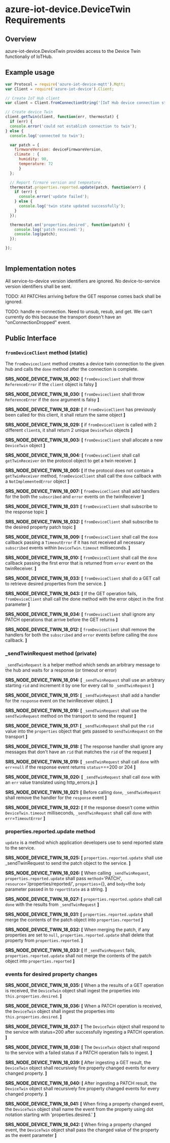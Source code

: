 # azure-iot-device.DeviceTwin Requirements

## Overview
azure-iot-device.DeviceTwin provides access to the Device Twin functionaliy of IoTHub.

## Example usage
```js
var Protocol = require('azure-iot-device-mqtt').Mqtt;
var Client = require('azure-iot-device').Client;

// Create IoT Hub client
var client = Client.fromConnectionString('[IoT Hub device connection string]', Protocol);

// Create device Twin
client.getTwin(client, function(err, thermostat) {
  if (err) {
  console.error('could not establish connection to twin');
} else {
  console.log('connected to twin');

  var patch = {
    firmwareVersion: deviceFirmwareVersion,
    climate : { 
      humidity: 90, 
      temperature: 72 
      }
  };

  // Report firmare version and tempeature.
  thermostat.properties.reported.update(patch, function(err) {
    if (err) {
      console.error('update failed');
    } else {
      console.log('twin state updated successfully');
    }
  });

  thermostat.on('properties.desired', function(patch) {
    console.log('patch received:');
    console.log(patch);
  });

});
 

```

## Implementation notes

All service-to-device version identifiers are ignored.  No device-to-service version identifiers shall be sent.  

TODO: All PATCHes arriving before the GET response comes back shall be ignored.

TODO: handle re-connection.  Need to unsub, resub, and get.  We can't currently do this because the transport doesn't have an "onConnectionDropped" event.

## Public Interface


### `fromDeviceClient` method (static)
The `fromDeviceclient` method creates a device twin connection to the given hub and calls the `done` method after the connection is complete.

**SRS_NODE_DEVICE_TWIN_18_002: [** `fromDeviceclient` shall throw `ReferenceError` if the `client` object is falsy **]**

**SRS_NODE_DEVICE_TWIN_18_030: [** `fromDeviceclient` shall throw `ReferenceError` if the `done` argument is falsy **]**

**SRS_NODE_DEVICE_TWIN_18_028: [** if `fromDeviceClient` has previously been called for this client, it shall return the same object **]**

**SRS_NODE_DEVICE_TWIN_18_029: [** if `fromDeviceClient` is called with 2 different `client`s, it shall return 2 unique `DeviceTwin` objects **]**

**SRS_NODE_DEVICE_TWIN_18_003: [** `fromDeviceClient` shall allocate a new `DeviceTwin` object **]** 

**SRS_NODE_DEVICE_TWIN_18_004: [** `fromDeviceClient` shall call `getTwinReceiver` on the protocol object to get a twin receiver. **]** 

**SRS_NODE_DEVICE_TWIN_18_005: [** If the protocol does not contain a `getTwinReceiver` method, `fromDeviceClient` shall call the `done` callback with a `NotImplementedError` object **]** 

**SRS_NODE_DEVICE_TWIN_18_007: [** `fromDeviceClient` shall add handlers for the both the `subscribed` and `error` events on the twinReceiver **]** 

**SRS_NODE_DEVICE_TWIN_18_031: [** `fromDeviceClient` shall subscribe to the response topic **]**

**SRS_NODE_DEVICE_TWIN_18_032: [** `fromDeviceClient` shall subscribe to the desired property patch topic **]**

**SRS_NODE_DEVICE_TWIN_18_009: [** `fromDeviceClient` shall call the `done` callback passing a `TimeoutError` if it has not received all necessary `subscribed` events within `DeviceTwin.timeout` milliseconds. **]** 

**SRS_NODE_DEVICE_TWIN_18_010: [** `fromDeviceClient` shall call the `done` callback passing  the first error that is returned from `error` event on the twinReceiver. **]** 

**SRS_NODE_DEVICE_TWIN_18_033: [** `fromDeviceClient` shall do a GET call to retrieve desired properties from the service. **]**

**SRS_NODE_DEVICE_TWIN_18_043: [** If the GET operation fails, `fromDeviceClient` shall call the done method with the error object in the first parameter **]**

**SRS_NODE_DEVICE_TWIN_18_034: [** `fromDeviceClient` shall ignore any PATCH operations that arrive before the GET returns **]**

**SRS_NODE_DEVICE_TWIN_18_012: [** `fromDeviceClient` shall remove the handlers for both the `subscribed` and `error` events before calling the `done` callback. **]**


### _sendTwinRequest method (private)
`_sendTwinRequest` is a helper method which sends an arbitrary message to the hub and waits for a response (or timeout or error)

**SRS_NODE_DEVICE_TWIN_18_014: [** `_sendTwinRequest` shall use an arbitrary starting `rid` and increment it by one for every call to `_sendTwinRequest` **]** 

**SRS_NODE_DEVICE_TWIN_18_015: [** `_sendTwinRequest` shall add a handler for the `response` event on the twinReceiver object.  **]**

**SRS_NODE_DEVICE_TWIN_18_016: [** `_sendTwinRequest` shall use the `sendTwinRequest` method on the transport to send the request **]** 

**SRS_NODE_DEVICE_TWIN_18_017: [** `_sendTwinRequest` shall put the `rid` value into the `properties` object that gets passed to `sendTwinRequest` on the transport **]** 

**SRS_NODE_DEVICE_TWIN_18_018: [** The response handler shall ignore any messages that don't have an `rid` that matches the `rid` of the request **]**  

**SRS_NODE_DEVICE_TWIN_18_019: [** `_sendTwinRequest` shall call `done` with `err`=`null` if the response event returns `status`===200 or 204 **]**  

**SRS_NODE_DEVICE_TWIN_18_020: [** `_sendTwinRequest` shall call `done` with an `err` value translated using http_errors.js **]** 

**SRS_NODE_DEVICE_TWIN_18_021: [** Before calling `done`, `_sendTwinRequest` shall remove the handler for the `response` event **]** 

**SRS_NODE_DEVICE_TWIN_18_022: [** If the response doesn't come within `DeviceTwin.timeout` milliseconds, `_sendTwinRequest` shall call `done` with `err`=`TimeoutError` **]**  


### properties.reported.update method
`update` is a method which application developers use to send reported state to the service.

**SRS_NODE_DEVICE_TWIN_18_025: [** `properties.reported.update` shall use _sendTwinRequest to send the patch object to the service. **]** 

**SRS_NODE_DEVICE_TWIN_18_026: [** When calling `_sendTwinRequest`, `properties.reported.update` shall pass `method`='PATCH', `resource`='/properties/reported/', `properties`={}, and `body`=the `body` parameter passed in to `reportState` as a string. **]**   

**SRS_NODE_DEVICE_TWIN_18_027: [** `properties.reported.update` shall call `done` with the results from `_sendTwinRequest` **]** 

**SRS_NODE_DEVICE_TWIN_18_031: [** `properties.reported.update` shall merge the contents of the patch object into `properties.reported` **]**

**SRS_NODE_DEVICE_TWIN_18_032: [** When merging the patch, if any properties are set to `null`, `properties.reported.update` shall delete that property from `properties.reported`. **]**

**SRS_NODE_DEVICE_TWIN_18_033: [** If `_sendTwinRequest` fails, `properties.reported.update` shall not merge the contents of the patch object into `properties.reported` **]**


### events for desired property changes

**SRS_NODE_DEVICE_TWIN_18_035: [** When a the results of a GET operation is received, the `DeviceTwin` object shall ingest the properties into `this.properties.desired`. **]**

**SRS_NODE_DEVICE_TWIN_18_036: [** When a PATCH operation is received, the `DeviceTwin` object shall ingest the properties into `this.properties.desired`. **]**

**SRS_NODE_DEVICE_TWIN_18_037: [** The `DeviceTwin` object shall respond to the service with status=200 after successfully ingesting a PATCH operation. **]**

**SRS_NODE_DEVICE_TWIN_18_038: [** The `DeviceTwin` object shall respond to the service with a failed status if a PATCH operation fails to ingest. **]** 

**SRS_NODE_DEVICE_TWIN_18_039: [** After ingesting a GET result, the `DeviceTwin` object shall recursively fire property changed events for every changed property. **]**

**SRS_NODE_DEVICE_TWIN_18_040: [** After ingesting a PATCH result, the `DeviceTwin` object shall recursively fire property changed events for every changed property. **]**

**SRS_NODE_DEVICE_TWIN_18_041: [** When firing a property changed event, the `DeviceTwin` object shall name the event from the property using dot notation starting with 'properties.desired.' **]**

**SRS_NODE_DEVICE_TWIN_18_042: [** When firing a property changed event, the `DeviceTwin` object shall pass the changed value of the property as the event parameter **]**
